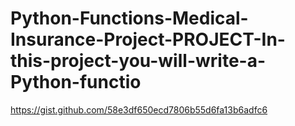 # Python-Functions-Medical-Insurance-Project-PROJECT-In-this-project-you-will-write-a-Python-functio
https://gist.github.com/58e3df650ecd7806b55d6fa13b6adfc6
